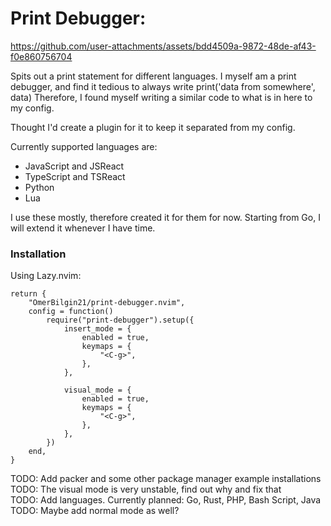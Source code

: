 # Print Debugger:

https://github.com/user-attachments/assets/bdd4509a-9872-48de-af43-f0e860756704

Spits out a print statement for different languages.
I myself am a print debugger, and find it tedious to always write print('data from somewhere', data)
Therefore, I found myself writing a similar code to what is in here to my config.

Thought I'd create a plugin for it to keep it separated from my config.

Currently supported languages are:

- JavaScript and JSReact
- TypeScript and TSReact
- Python
- Lua

I use these mostly, therefore created it for them for now.
Starting from Go, I will extend it whenever I have time.

### Installation

Using Lazy.nvim:

```
return {
	"OmerBilgin21/print-debugger.nvim",
	config = function()
		require("print-debugger").setup({
			insert_mode = {
				enabled = true,
				keymaps = {
					"<C-g>",
				},
			},

			visual_mode = {
				enabled = true,
				keymaps = {
					"<C-g>",
				},
			},
		})
	end,
}

```

TODO: Add packer and some other package manager example installations   
TODO: The visual mode is very unstable, find out why and fix that  
TODO: Add languages. Currently planned: Go, Rust, PHP, Bash Script, Java  
TODO: Maybe add normal mode as well?  
